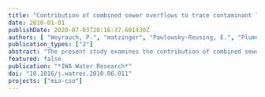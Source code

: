 ```yaml
---
title: "Contribution of combined sewer overflows to trace contaminant loads in urban streams"
date: 2010-01-01
publishDate: 2020-07-03T20:16:37.601430Z
authors: [ "Weyrauch, P.", "matzinger", "Pawlowsky-Reusing, E.", "Plume, S.", "von Seggern, D.", "Heinzmann, B.", "Schroeder, K.", "rouault" ]
publication_types: ["2"]
abstract: "The present study examines the contribution of combined sewer overflows (CSO) to loads and concentrations of trace contaminants in receiving surface water. A simple method to assess the ratio of CSO to wastewater treatment plant (WWTP) effluents was applied to the urban River Spree in Berlin, Germany. The assessment indicated that annual loads are dominated by CSO for substances with removal in WWTP above w95%. Moreover, it showed that substances with high removal in WWTP can lead to concentration peaks in the river during CSO events. The calculated results could be verified based on eight years of monitoring data from the River Spree, collected between 2000 and 2007. Substances that are well removed in WWTP such as NTA (nitrilotriacetic acid) were found to occur in significantly increased concentration during CSO, while the concentration of substances that are poorly removable in WWTP such as EDTA (ethylenediaminetetraacetic acid) decreased in CSO-influenced samples due to dilution effects. The overall results indicate the potential importance of the CSO pathway of well-removable sewage-based trace contaminants to rivers. In particular, high concentrations during CSO events may be relevant for aquatic organisms. Given the results, it is suggested to include well-removable, sewage-based trace contaminants, a substance group often neglected in the past, in future studies on urban rivers in case of combined sewer systems. The presented methodology is suggested for a first assessment, since it is based solely on urban drainage data, which is available in most cities."
featured: false
publication: "*IWA Water Research*"
doi: "10.1016/j.watres.2010.06.011"
projects: ["mia-cso"]
---
```


